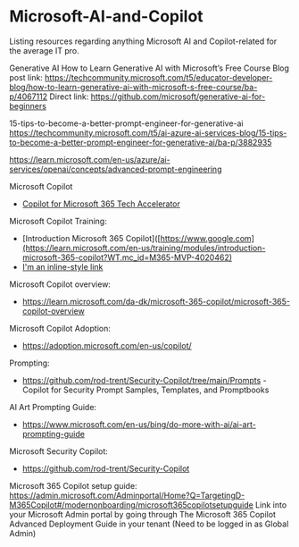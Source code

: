 # Microsoft-AI-and-Copilot
Listing resources regarding anything Microsoft AI and Copilot-related for the average IT pro.

Generative AI
How to Learn Generative AI with Microsoft’s Free Course
Blog post link: https://techcommunity.microsoft.com/t5/educator-developer-blog/how-to-learn-generative-ai-with-microsoft-s-free-course/ba-p/4067112
Direct link: https://github.com/microsoft/generative-ai-for-beginners

15-tips-to-become-a-better-prompt-engineer-for-generative-ai
https://techcommunity.microsoft.com/t5/ai-azure-ai-services-blog/15-tips-to-become-a-better-prompt-engineer-for-generative-ai/ba-p/3882935

https://learn.microsoft.com/en-us/azure/ai-services/openai/concepts/advanced-prompt-engineering

Microsoft Copilot
- [Copilot for Microsoft 365 Tech Accelerator](https://techcommunity.microsoft.com/t5/tech-community-live/copilot-for-microsoft-365-tech-accelerator/ev-p/4028578?WT.mc_id=M365-MVP-4020462)

Microsoft Copilot Training:
- [Introduction Microsoft 365 Copilot]([https://www.google.com](https://learn.microsoft.com/en-us/training/modules/introduction-microsoft-365-copilot?WT.mc_id=M365-MVP-4020462)
- [I'm an inline-style link](https://www.google.com)

Microsoft Copilot overview:
- https://learn.microsoft.com/da-dk/microsoft-365-copilot/microsoft-365-copilot-overview

Microsoft Copilot Adoption:
- https://adoption.microsoft.com/en-us/copilot/

Prompting:
- https://github.com/rod-trent/Security-Copilot/tree/main/Prompts - Copilot for Security Prompt Samples, Templates, and Promptbooks

AI Art Prompting Guide:
- https://www.microsoft.com/en-us/bing/do-more-with-ai/ai-art-prompting-guide

Microsoft Security Copilot:
- https://github.com/rod-trent/Security-Copilot

Microsoft 365 Copilot setup guide:
https://admin.microsoft.com/Adminportal/Home?Q=TargetingD-M365Copilot#/modernonboarding/microsoft365copilotsetupguide
Link into your Microsoft Admin portal by going through The Microsoft 365 Copilot Advanced Deployment Guide in your tenant (Need to be logged in as Global Admin)

